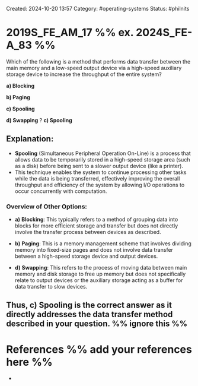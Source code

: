 Created: 2024-10-20 13:57
Category: #operating-systems 
Status: #philnits



# 2019S_FE_AM_17 %% ex. 2024S_FE-A_83 %%

Which of the following is a method that performs data transfer between the main memory and a low-speed output device via a high-speed auxiliary storage device to increase the throughput of the entire system? 

**a) Blocking** 

**b) Paging** 

**c) Spooling** 

**d) Swapping**
?
**c) Spooling** 
## **Explanation:**

- **Spooling** (Simultaneous Peripheral Operation On-Line) is a process that allows data to be temporarily stored in a high-speed storage area (such as a disk) before being sent to a slower output device (like a printer).
- This technique enables the system to continue processing other tasks while the data is being transferred, effectively improving the overall throughput and efficiency of the system by allowing I/O operations to occur concurrently with computation.
### Overview of Other Options:

- **a)** **Blocking**: This typically refers to a method of grouping data into blocks for more efficient storage and transfer but does not directly involve the transfer process between devices as described.
    
- **b)** **Paging**: This is a memory management scheme that involves dividing memory into fixed-size pages and does not involve data transfer between a high-speed storage device and output devices.
    
- **d)** **Swapping**: This refers to the process of moving data between main memory and disk storage to free up memory but does not specifically relate to output devices or the auxiliary storage acting as a buffer for data transfer to slow devices.
    

Thus, **c) Spooling** is the correct answer as it directly addresses the data transfer method described in your question.
%% ignore this %%
---









# References %% add your references here %%
- 